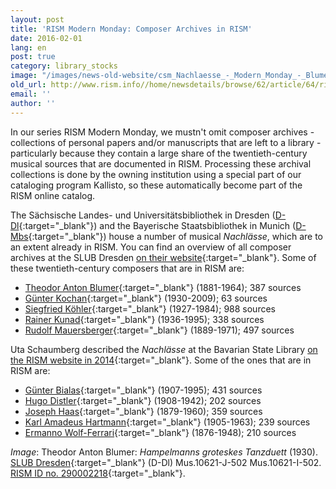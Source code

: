 ```yaml
---
layout: post
title: 'RISM Modern Monday: Composer Archives in RISM'
date: 2016-02-01
lang: en
post: true
category: library_stocks
image: "/images/news-old-website/csm_Nachlaesse_-_Modern_Monday_-_Blumer_-_Hampelmann_37e02c2860.jpg"
old_url: http://www.rism.info//home/newsdetails/browse/62/article/64/rism-modern-monday-composer-archives-in-rism.html
email: ''
author: ''
---
```



In our series RISM Modern Monday, we mustn't omit composer archives - collections of personal papers and/or manuscripts that are left to a library - particularly because they contain a large share of the twentieth-century musical sources that are documented in RISM. Processing these archival collections is done by the owning institution using a special part of our cataloging program Kallisto, so these automatically become part of the RISM online catalog.

The Sächsische Landes- und Universitätsbibliothek in Dresden ([D-Dl](https://opac.rism.info/metaopac/search?View=rism&siglum=D-Dl){:target="_blank"}) and the Bayerische Staatsbibliothek in Munich ([D-Mbs](https://opac.rism.info/metaopac/search?View=rism&siglum=D-Mbs){:target="_blank"}) house a number of musical _Nachlässe_, which are to an extent already in RISM. You can find an overview of all composer archives at the SLUB Dresden [on their website](http://www.slub-dresden.de/sammlungen/musik/musikhandschriften-und-alte-drucke/musiknachlaesse/uebersicht-musiknachlaesse/){:target="_blank"}. Some of these twentieth-century composers that are in RISM are:

- [Theodor Anton Blumer](https://opac.rism.info/metaopac/search?View=rism&author=135104661){:target="_blank"} (1881-1964); 387 sources
- [Günter Kochan](https://opac.rism.info/metaopac/search?View=rism&author=310120209){:target="_blank"} (1930-2009); 63 sources
- [Siegfried Köhler](https://opac.rism.info/metaopac/search?View=rism&author=132448467){:target="_blank"} (1927-1984); 988 sources
- [Rainer Kunad](https://opac.rism.info/metaopac/search?View=rism&author=139139834){:target="_blank"} (1936-1995); 338 sources
- [Rudolf Mauersberger](https://opac.rism.info/metaopac/search?View=rism&author=13445829X){:target="_blank"} (1889-1971); 497 sources

Uta Schaumberg described the _Nachlässe_ at the Bavarian State Library [on the RISM website in 2014](http://www.rism.info/en/home/newsdetails/article/2/music-archives-at-the-bavarian-state-libary.html){:target="_blank"}. Some of the ones that are in RISM are:

- [Günter Bialas](https://opac.rism.info/metaopac/search?View=rism&author=310018846){:target="_blank"} (1907-1995); 431 sources
- [Hugo Distler](https://opac.rism.info/metaopac/search?View=rism&author=118679848){:target="_blank"} (1908-1942); 202 sources
- [Joseph Haas](https://opac.rism.info/metaopac/search?View=rism&author=134394372){:target="_blank"} (1879-1960); 359 sources
- [Karl Amadeus Hartmann](https://opac.rism.info/metaopac/search?View=rism&author=118546309){:target="_blank"} (1905-1963); 239 sources
- [Ermanno Wolf-Ferrari](https://opac.rism.info/metaopac/search?View=rism&author=118634879){:target="_blank"} (1876-1948); 210 sources


_Image_: Theodor Anton Blumer: _Hampelmanns groteskes Tanzduett_ (1930). [SLUB Dresden](http://www.slub-dresden.de/sammlungen/musik/musikhandschriften-und-alte-drucke/musiknachlaesse/theodor-blumer/){:target="_blank"} (D-Dl) Mus.10621-J-502 Mus.10621-I-502. [RISM ID no. 290002218](https://opac.rism.info/search?id=290002218){:target="_blank"}.

